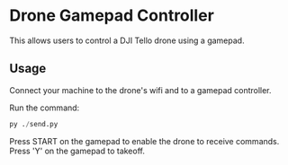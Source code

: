 # Drone Gamepad Controller

This allows users to control a DJI Tello drone using a gamepad.

## Usage
Connect your machine to the drone's wifi and to a gamepad controller.

Run the command:
```python
py ./send.py
```
Press START on the gamepad to enable the drone to receive commands. Press 'Y' on the gamepad to takeoff.
